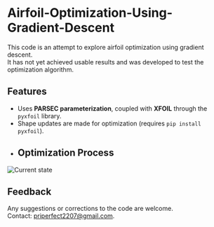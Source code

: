 # Airfoil-Optimization-Using-Gradient-Descent

This code is an attempt to explore airfoil optimization using gradient descent.  
It has not yet achieved usable results and was developed to test the optimization algorithm.

## Features
- Uses **PARSEC parameterization**, coupled with **XFOIL** through the `pyxfoil` library.
- Shape updates are made for optimization (requires `pip install pyxfoil`).
- ## Optimization Process

![Current state](images/airfoil_optimization.gif)


## Feedback
Any suggestions or corrections to the code are welcome.  
Contact: [priperfect2207@gmail.com](mailto:priperfect2207@gmail.com).
